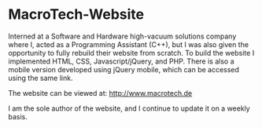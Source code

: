 # MacroTech-Website
Interned at a Software and Hardware high-vacuum solutions company where I, acted as a Programming Assistant (C++), but I was also given the opportunity to fully rebuild their website from scratch. To build the website I implemented HTML, CSS, Javascript/jQuery, and PHP. There is also a mobile version developed using jQuery mobile, which can be accessed using the same link. 

The website can be viewed at: http://www.macrotech.de

I am the sole author of the website, and I continue to update it on a weekly basis. 
